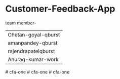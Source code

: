 # Customer-Feedback-App

team member-
<table>
  <tr><td>Chetan-goyal-qburst</td></tr>
  <tr><td>amanpandey-qburst</td></tr>
  <tr><td>rajendrapatelqburst</td></tr>
  <tr><td>Anurag-kumar-work</td></tr>
</table>



#   c f a - o n e  
 #   c f a - o n e  
 #   c f a - o n e  
 